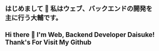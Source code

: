 ## はじめまして 👋 私はウェブ、バックエンドの開発を主に行う大輔です。 
## Hi there 👋 I'm Web, Backend Developer Daisuke! Thank's For Visit My Github
